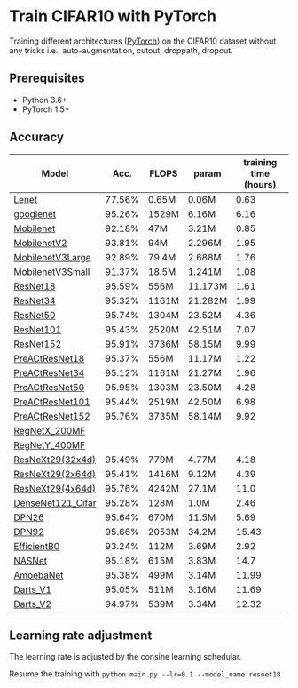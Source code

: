 # Train CIFAR10 with PyTorch

Training different architectures ([PyTorch](http://pytorch.org/)) on the CIFAR10 dataset without any tricks i.e., auto-augmentation, cutout, droppath, dropout.

## Prerequisites
- Python 3.6+
- PyTorch 1.5+

## Accuracy
| Model             | Acc.        | FLOPS        | param        | training time (hours)|
| ----------------- | ----------- | -----------  | -----------  | -----------          |
| [Lenet](http://vision.stanford.edu/cs598_spring07/papers/Lecun98.pdf)|   77.56%    |0.65M | 0.06M | 0.63 |
| [googlenet](https://arxiv.org/pdf/1409.4842.pdf)      |   95.26%    |1529M | 6.16M | 6.16 |
| [Mobilenet](https://arxiv.org/pdf/1704.04861.pdf)     |   92.18%    |47M   | 3.21M | 0.85 |
| [MobilenetV2](https://arxiv.org/pdf/1801.04381.pdf)   |   93.81%    | 94M  | 2.296M| 1.95 |
|[MobilenetV3Large](https://arxiv.org/pdf/1905.02244.pdf)|   92.89%   | 79.4M| 2.688M| 1.76 |
|[MobilenetV3Small](https://arxiv.org/pdf/1905.02244.pdf)|   91.37%   | 18.5M| 1.241M| 1.08 |
| [ResNet18](https://arxiv.org/abs/1512.03385)          | 95.59%      | 556M |11.173M| 1.61 |
| [ResNet34](https://arxiv.org/abs/1512.03385)          | 95.32%      | 1161M|21.282M| 1.99 |
| [ResNet50](https://arxiv.org/abs/1512.03385)          | 95.74%      | 1304M|23.52M | 4.36 |
| [ResNet101](https://arxiv.org/abs/1512.03385)         | 95.43%      | 2520M|42.51M | 7.07 |
| [ResNet152](https://arxiv.org/abs/1512.03385)         | 95.91%      | 3736M|58.15M | 9.99 |
| [PreACtResNet18](https://arxiv.org/pdf/1603.05027.pdf)| 95.37%      | 556M |11.17M | 1.22 |
| [PreACtResNet34](https://arxiv.org/pdf/1603.05027.pdf)| 95.12%      | 1161M|21.27M | 1.96 |
| [PreACtResNet50](https://arxiv.org/pdf/1603.05027.pdf)| 95.95%      | 1303M|23.50M | 4.28 |
|[PreACtResNet101](https://arxiv.org/pdf/1603.05027.pdf)| 95.44%      | 2519M|42.50M | 6.98 |
|[PreACtResNet152](https://arxiv.org/pdf/1603.05027.pdf)| 95.76%      | 3735M|58.14M | 9.92 |
| [RegNetX_200MF](https://arxiv.org/abs/2003.13678)     |       |
| [RegNetY_400MF](https://arxiv.org/abs/2003.13678)     |      |
| [ResNeXt29(32x4d)](https://arxiv.org/abs/1611.05431)  | 95.49%      | 779M | 4.77M | 4.18 |
| [ResNeXt29(2x64d)](https://arxiv.org/abs/1611.05431)  | 95.41%      | 1416M| 9.12M | 4.39 |
| [ResNeXt29(4x64d)](https://arxiv.org/abs/1611.05431)  | 95.76%      | 4242M| 27.1M | 11.0 |
| [DenseNet121_Cifar](https://arxiv.org/abs/1608.06993) | 95.28%      | 128M | 1.0M  | 2.46 |
| [DPN26](https://arxiv.org/abs/1707.01629)             | 95.64%      | 670M | 11.5M | 5.69 |
| [DPN92](https://arxiv.org/abs/1707.01629)             | 95.66%      |2053M | 34.2M |15.43 |
| [EfficientB0](https://arxiv.org/pdf/1905.11946.pdf)   | 93.24%      | 112M | 3.69M | 2.92 |
| [NASNet](https://arxiv.org/pdf/1905.11946.pdf)        | 95.18%      | 615M | 3.83M | 14.7 |
| [AmoebaNet](https://arxiv.org/abs/1802.01548)         | 95.38%      | 499M | 3.14M | 11.99|
| [Darts_V1](https://arxiv.org/abs/1806.09055)          | 95.05%      | 511M | 3.16M | 11.69|
| [Darts_V2](https://arxiv.org/abs/1806.09055)          | 94.97%      | 539M | 3.34M | 12.32|

## Learning rate adjustment
The learning rate is adjusted by the consine learning schedular.

Resume the training with `python main.py --lr=0.1 --model_name resnet18`
